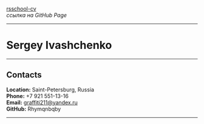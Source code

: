 [rsschool-cv](https://Rhymqnbqby.github.io/rsschool-cv/) <br>
*ссылка на GitHub Page* <br>

***

# Sergey Ivashchenko <br>

***

## Contacts
**Location:** Saint-Petersburg, Russia <br>
**Phone:** +7 921 551-13-16 <br>
**Email:** graffiti211@yandex.ru <br>
**GitHub:** Rhymqnbqby <br>

***